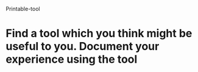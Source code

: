 Printable-tool

Find a tool which you think might be useful to you. Document your experience using the tool
==============
